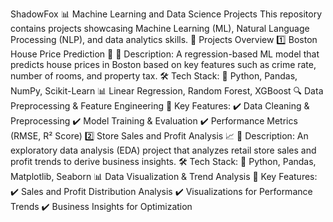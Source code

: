 ShadowFox
📊 Machine Learning and Data Science Projects
This repository contains projects showcasing Machine Learning (ML), Natural Language Processing (NLP), and data analytics skills.
🚀 Projects Overview
1️⃣ Boston House Price Prediction 🏡
📌 Description:
A regression-based ML model that predicts house prices in Boston based on key features such as crime rate, number of rooms, and property tax.
🛠 Tech Stack:
🐍 Python, Pandas, NumPy, Scikit-Learn
📊 Linear Regression, Random Forest, XGBoost
🔍 Data Preprocessing & Feature Engineering
🔹 Key Features:
✔️ Data Cleaning & Preprocessing
✔️ Model Training & Evaluation
✔️ Performance Metrics (RMSE, R² Score)
2️⃣ Store Sales and Profit Analysis 📈
📌 Description:
An exploratory data analysis (EDA) project that analyzes retail store sales and profit trends to derive business insights.
🛠 Tech Stack:
🐍 Python, Pandas, Matplotlib, Seaborn
📊 Data Visualization & Trend Analysis
🔹 Key Features:
✔️ Sales and Profit Distribution Analysis
✔️ Visualizations for Performance Trends
✔️ Business Insights for Optimization
